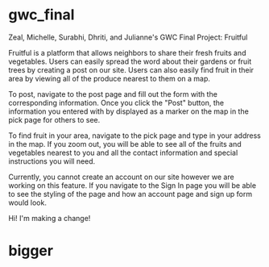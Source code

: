 # gwc_final
Zeal, Michelle, Surabhi, Dhriti, and Julianne's GWC Final Project: Fruitful

Fruitful is a platform that allows neighbors to share their fresh fruits and vegetables. Users can easily spread the word about their gardens or fruit trees by creating a post on our site. Users can also easily find fruit in their area by viewing all of the produce nearest to them on a map.

To post, navigate to the post page and fill out the form with the corresponding information. Once you click the "Post" button, the information you entered with by displayed as a marker on the map in the pick page for others to see. 

To find fruit in your area, navigate to the pick page and type in your address in the map. If you zoom out, you will be able to see all of the fruits and vegetables nearest to you and all the contact information and special instructions you will need. 

Currently, you cannot create an account on our site however we are working on this feature. If you navigate to the Sign In page you will be able to see the styling of the page and how an account page and sign up form would look. 

Hi! I'm making a change!
# bigger
